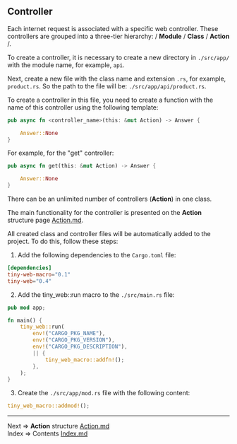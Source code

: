 ## Controller
Each internet request is associated with a specific web controller. These controllers are grouped into a three-tier hierarchy: / __Module__ / __Class__ / __Action__ /.

To create a controller, it is necessary to create a new directory in ```./src/app/``` with the module name, for example, ```api```.

Next, create a new file with the class name and extension ```.rs```, for example, ```product.rs```. So the path to the file will be: ```./src/app/api/product.rs```.

To create a controller in this file, you need to create a function with the name of this controller using the following template:

```rust
pub async fn <controller_name>(this: &mut Action) -> Answer {

    Answer::None
}
```
For example, for the "get" controller:
```rust
pub async fn get(this: &mut Action) -> Answer {

    Answer::None
}
```
There can be an unlimited number of controllers (__Action__) in one class.

The main functionality for the controller is presented on the __Action__ structure page  [Action.md](https://github.com/tryteex/tiny-web/blob/main/doc/Action.md).

All created class and controller files will be automatically added to the project. To do this, follow these steps:

1. Add the following dependencies to the ```Cargo.toml``` file:
```toml
[dependencies]
tiny-web-macro="0.1"
tiny-web="0.4"
```
2. Add the tiny_web::run macro to the ```./src/main.rs``` file:
```rust
pub mod app;

fn main() {
    tiny_web::run(
        env!("CARGO_PKG_NAME"),
        env!("CARGO_PKG_VERSION"),
        env!("CARGO_PKG_DESCRIPTION"),
        || {
            tiny_web_macro::addfn!();
        },
    );
} 
```
3. Create the ```./src/app/mod.rs``` file with the following content:

```rust
tiny_web_macro::addmod!();
```
___
Next => __Action__ structure [Action.md](https://github.com/tryteex/tiny-web/blob/main/doc/Action.md)  
Index => Contents [Index.md](https://github.com/tryteex/tiny-web/blob/main/doc/Index.md)  
